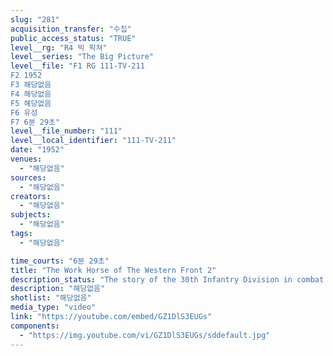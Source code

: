 ```yaml
---
slug: "281"
acquisition_transfer: "수집"
public_access_status: "TRUE"
level__rg: "R4 빅 픽쳐"
level__series: "The Big Picture"
level__file: "F1 RG 111-TV-211
F2 1952
F3 해당없음
F4 해당없음
F5 해당없음
F6 유성
F7 6분 29초"
level__file_number: "111"
level__local_identifier: "111-TV-211"
date: "1952"
venues: 
  - "해당없음"
sources: 
  - "해당없음"
creators: 
  - "해당없음"
subjects: 
  - "해당없음"
tags: 
  - "해당없음"

time_courts: "6분 29초"
title: "The Work Horse of The Western Front 2"
description_status: "The story of the 30th Infantry Division in combat and at stateside. Plus a look at clothing, equipment and food of combat infrantrymen."
description: "해당없음"
shotlist: "해당없음"
media_type: "video"
link: "https://youtube.com/embed/GZ1DlS3EUGs"
components: 
  - "https://img.youtube.com/vi/GZ1DlS3EUGs/sddefault.jpg"
---
```

